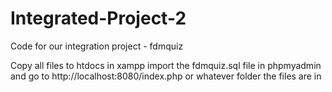 # Integrated-Project-2
Code for our integration project - fdmquiz

Copy all files to htdocs in xampp
import the fdmquiz.sql file in phpmyadmin and go to http://localhost:8080/index.php or whatever folder the files are in

